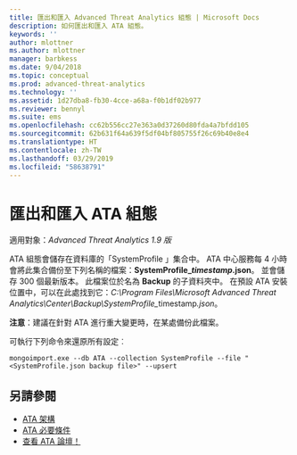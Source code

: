 ```yaml
---
title: 匯出和匯入 Advanced Threat Analytics 組態 | Microsoft Docs
description: 如何匯出和匯入 ATA 組態。
keywords: ''
author: mlottner
ms.author: mlottner
manager: barbkess
ms.date: 9/04/2018
ms.topic: conceptual
ms.prod: advanced-threat-analytics
ms.technology: ''
ms.assetid: 1d27dba8-fb30-4cce-a68a-f0b1df02b977
ms.reviewer: bennyl
ms.suite: ems
ms.openlocfilehash: cc62b556cc27e363a0d37260d80fda4a7bfdd105
ms.sourcegitcommit: 62b631f64a639f5df04bf805755f26c69b40e8e4
ms.translationtype: HT
ms.contentlocale: zh-TW
ms.lasthandoff: 03/29/2019
ms.locfileid: "58638791"
---
```

# <a name="export-and-import-the-ata-configuration"></a>匯出和匯入 ATA 組態

適用對象：*Advanced Threat Analytics 1.9 版*

ATA 組態會儲存在資料庫的「SystemProfile 」集合中。
ATA 中心服務每 4 小時會將此集合備份至下列名稱的檔案：**SystemProfile_*timestamp*.json**。 並會儲存 300 個最新版本。
此檔案位於名為 **Backup** 的子資料夾中。 在預設 ATA 安裝位置中，可以在此處找到它：<em>C:\Program Files\Microsoft Advanced Threat Analytics\Center\Backup\SystemProfile_</em>timestamp<em>.json</em>。 

**注意**：建議在針對 ATA 進行重大變更時，在某處備份此檔案。

可執行下列命令來還原所有設定︰

`mongoimport.exe --db ATA --collection SystemProfile --file "<SystemProfile.json backup file>" --upsert`

## <a name="see-also"></a>另請參閱
- [ATA 架構](ata-architecture.md)
- [ATA 必要條件](ata-prerequisites.md)
- [查看 ATA 論壇！](https://social.technet.microsoft.com/Forums/security/home?forum=mata)

